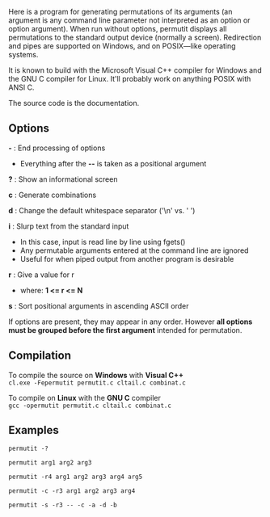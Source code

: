 Here is a program for generating permutations of its arguments (an argument is any command line parameter not interpreted as an option or option argument). When run without options, permutit displays all permutations to the standard output device (normally a screen). Redirection and pipes are supported on Windows, and on POSIX—like operating systems.  

It is known to build with the Microsoft Visual C++ compiler for Windows and the GNU C compiler for Linux. It'll probably work on anything POSIX with ANSI C.  

The source code is the documentation.  

## Options  
**-** :  End processing of options  
- Everything after the **--** is taken as a positional argument  

**?** :  Show an informational screen  

**c** :  Generate combinations  

**d** :  Change the default whitespace separator ('\n' vs. ' ')  

**i** :  Slurp text from the standard input  
- In this case, input is read line by line using fgets()  
- Any permutable arguments entered at the command line are ignored  
- Useful for when piped output from another program is desirable  

**r** :  Give a value for r  
- where: **1 <= r <= N**  

**s** :  Sort positional arguments in ascending ASCII order  

If options are present, they may appear in any order. However **all options must be grouped before the first argument** intended for permutation.  

## Compilation  
To compile the source on **Windows** with **Visual C++**  
`cl.exe -Fepermutit permutit.c cltail.c combinat.c`

To compile on **Linux** with the **GNU C** compiler  
`gcc -opermutit permutit.c cltail.c combinat.c`

## Examples 
`permutit -?`

`permutit arg1 arg2 arg3`

`permutit -r4 arg1 arg2 arg3 arg4 arg5`

`permutit -c -r3 arg1 arg2 arg3 arg4`

`permutit -s -r3 -- -c -a -d -b`
